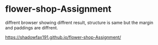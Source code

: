 # flower-shop-Assignment

diffrent browser showing diffrent result, structure is same but the margin and paddings are diffrent.

https://shadowfax191.github.io/flower-shop-Assignment/
